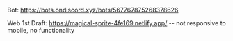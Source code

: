 Bot: https://bots.ondiscord.xyz/bots/567767875268378626

Web 1st Draft: https://magical-sprite-4fe169.netlify.app/ -- not responsive to mobile, no functionality
